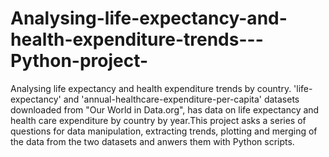 # Analysing-life-expectancy-and-health-expenditure-trends---Python-project-
Analysing life expectancy and health expenditure trends by country. 'life-expectancy' and 'annual-healthcare-expenditure-per-capita' datasets downloaded from "Our World in Data.org", has data on life expectancy and health care expenditure by country by year.This project asks a series of questions for data manipulation, extracting trends, plotting and merging of the data from the two datasets and anwers them with Python scripts.
